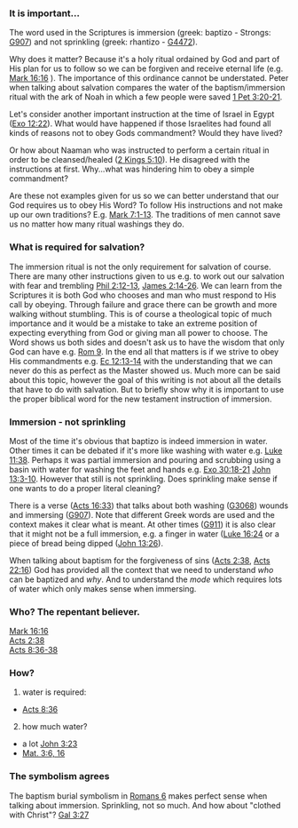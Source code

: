 ﻿### It is important...

The word used in the Scriptures is immersion (greek: baptizo - Strongs: <a href="strongs:G907">G907</a>) and not sprinkling (greek: rhantizo - <a href="strongs:G4472">G4472</a>).
 
Why does it matter? Because it's a holy ritual ordained by God and part of His plan for us to follow so we can be forgiven and receive eternal life (e.g. <a href="bible:Mark 16:16">Mark 16:16</a> ).
The importance of this ordinance cannot be understated. Peter when talking about salvation compares the water of the baptism/immersion ritual with the ark of Noah in which a few people were saved <a href="bible:1 Pet 3:20-21">1 Pet 3:20-21</a>.

Let's consider another important instruction at the time of Israel in Egypt (<a href="bible:Exo 12:22">Exo 12:22</a>). What would have happened if those Israelites had found all kinds of reasons not to obey Gods commandment? Would they have lived? 

Or how about Naaman who was instructed to perform a certain ritual in order to be cleansed/healed (<a href="bible:2 Ki 5:10">2 Kings 5:10</a>). He disagreed with the instructions at first. Why...what was hindering him to obey a simple commandment?

Are these not examples given for us so we can better understand that our God requires us to obey His Word? To follow His instructions and not make up our own traditions? E.g. <a href="bible:Mark 7:1-13">Mark 7:1-13</a>. The traditions of men cannot save us no matter how many ritual washings they do.
 
### What is required for salvation?

The immersion ritual is not the only requirement for salvation of course. There are many other instructions given to us e.g. to work out our salvation with fear and trembling <a href="bible:Phil 2:12-13">Phil 2:12-13</a>, <a href="bible:James 2:14-26">James 2:14-26</a>. We can learn from the Scriptures it is both God who chooses and man who must respond to His call by obeying. Through failure and grace there can be growth and more walking without stumbling. This is of course a theological topic of much importance and it would be a mistake to take an extreme position of expecting everything from God or giving man all power to choose. The Word shows us both sides and doesn't ask us to have the wisdom that only God can have e.g. <a href="bible:Rom 9">Rom 9</a>. In the end all that matters is if we strive to obey His commandments e.g. <a href="bible:Ec 12:13-14">Ec 12:13-14</a> with the understanding that we can never do this as perfect as the Master showed us. Much more can be said about this topic, however the goal of this writing is not about all the details that have to do with salvation. But to briefly show why it is important to use the proper biblical word for the new testament instruction of immersion.
  
### Immersion - not sprinkling

Most of the time it's obvious that baptizo is indeed immersion in water. Other times it can be debated if it's more 
like washing with water e.g. <a href="bible:Lu 11:38">Luke 11:38</a>. Perhaps it was partial immersion and pouring and scrubbing using a basin with water for washing the feet and hands e.g. <a href="bible:Exo 30:18-21">Exo 30:18-21</a> <a href="bible:John 13:3-10">John 13:3-10</a>. However that still is not sprinkling. Does sprinkling make sense if one wants to do a proper literal cleaning?

There is a verse (<a href="bible:Acts 16:33">Acts 16:33</a>) that talks about both washing (<a href="strongs:G3068">G3068</a>) wounds and immersing (<a href="strongs:G907">G907</a>). Note that different Greek words are used and the context makes it clear what is meant. At other times (<a href="strongs:G911">G911</a>) it is also clear that it might not be a full immersion, e.g. a finger in water (<a href="bible:Luk 16:24">Luke 16:24</a> or a piece of bread being dipped (<a href="bible:John 13:26">John 13:26</a>).

When talking about baptism for the forgiveness of sins (<a href="bible:Acts 2:38">Acts 2:38</a>, <a href="bible:Acts 22:16">Acts 22:16</a>) God has provided all the context that we need to understand _who_ can be baptized and _why_. And to understand the _mode_ which requires lots of water which only makes sense when immersing.

### Who? The repentant believer.
  
<a href="bible:Mark 16:16">Mark 16:16</a>  
<a href="bible:Acts 2:38">Acts 2:38</a>  
<a href="bible:Acts 8:36-38">Acts 8:36-38</a>

### How?

1. water is required:
  * <a href="bible:Acts 8:36">Acts 8:36</a>

2. how much water?
  * a lot <a href="bible:John 3:23">John 3:23</a>
  * <a href="bible:Mat 3:6 Mat 3:16">Mat. 3:6, 16</a>

### The symbolism agrees

The baptism burial symbolism in <a href="bible:Rom 6">Romans 6</a> makes perfect sense when talking about immersion. 
Sprinkling, not so much. And how about "clothed with Christ"? <a href="bible:Gal 3:27">Gal 3:27</a>
